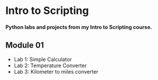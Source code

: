 # Intro to Scripting

#### Python labs and projects from my Intro to Scripting course.

## Module 01
- Lab 1: Simple Calculator
- Lab 2: Temperature Converter
- Lab 3: Kilometer to miles converter